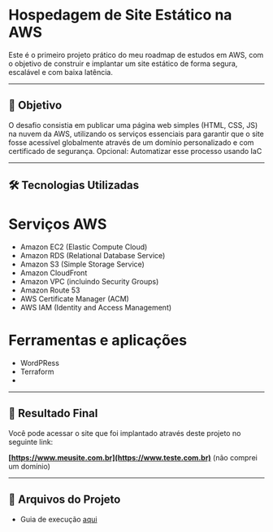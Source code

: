 # Hospedagem de Site Estático na AWS

Este é o primeiro projeto prático do meu roadmap de estudos em AWS, com o objetivo de construir e implantar um site estático de forma segura, escalável e com baixa latência.

---

## 🎯 Objetivo

O desafio consistia em publicar uma página web simples (HTML, CSS, JS) na nuvem da AWS, utilizando os serviços essenciais para garantir que o site fosse acessível globalmente através de um domínio personalizado e com certificado de segurança. Opcional: Automatizar esse processo usando IaC

---

## 🛠️ Tecnologias Utilizadas

# Serviços AWS
* Amazon EC2 (Elastic Compute Cloud)
* Amazon RDS (Relational Database Service)
* Amazon S3 (Simple Storage Service)
* Amazon CloudFront
* Amazon VPC (incluindo Security Groups)
* Amazon Route 53
* AWS Certificate Manager (ACM)
* AWS IAM (Identity and Access Management)

# Ferramentas e aplicações
* WordPRess
* Terraform
* 
---

## 🚀 Resultado Final

Você pode acessar o site que foi implantado através deste projeto no seguinte link:

**[https://www.meusite.com.br](https://www.teste.com.br)** (não comprei um domínio)

---

## 📂 Arquivos do Projeto

* Guia de execução [aqui](https://github.com/julioccamargo/artigos/blob/main/01-como-criar-site-estatico-aws.md)
